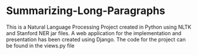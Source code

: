 # Summarizing-Long-Paragraphs

This is a Natural Language Processing Project created in Python using NLTK and Stanford NER jar files. A web application for the implementation and presentation has been created using Django. The code for the project can be found in the views.py file
